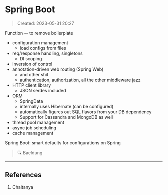 # Spring Boot
> Created: 2023-05-31 20:27

Function -- to remove boilerplate

+ configuration management
	+ load configs from files
+ req/response handling, singletons
	+ DI scoping
+ inversion of control
+ annotation-driven web routing (Spring Web)
	+ and other shit
	+ authentication, authorization, all the other middleware jazz
+ HTTP client library
	+ JSON serdes included
+ ORM
	+ SpringData
	+ internally uses Hibernate (can be configured)
	+ automatically figures out SQL flavors from your DB dependency
	+ Support for Cassandra and MongoDB as well
+ thread pool management
+ async job scheduling
+ cache management

Spring Boot: smart defaults for configurations on Spring



>🔍 Baeldung


----

## References
1. Chaitanya